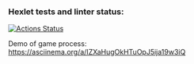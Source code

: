 ### Hexlet tests and linter status:
[![Actions Status](https://github.com/mudomudo/java-project-lvl1/workflows/hexlet-check/badge.svg)](https://github.com/mudomudo/java-project-lvl1/actions)

Demo of game process:
 https://asciinema.org/a/IZXaHugOkHTuOpJ5ija19w3iQ
